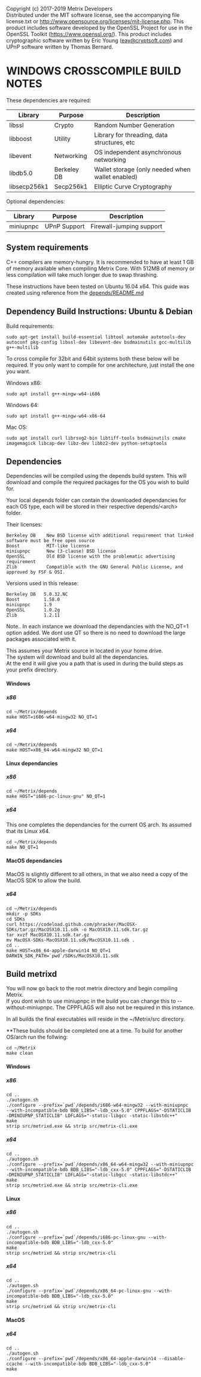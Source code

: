 Copyright (c) 2017-2019 Metrix Developers  
Distributed under the MIT software license, see the accompanying
file license.txt or http://www.opensource.org/licenses/mit-license.php.
This product includes software developed by the OpenSSL Project for use in
the OpenSSL Toolkit (https://www.openssl.org/).  This product includes
cryptographic software written by Eric Young (eay@cryptsoft.com) and UPnP
software written by Thomas Bernard.

WINDOWS CROSSCOMPILE BUILD NOTES
===================

These dependencies are required:

 Library     | Purpose          | Description
 ------------|------------------|----------------------
 libssl      | Crypto           | Random Number Generation
 libboost    | Utility          | Library for threading, data structures, etc
 libevent    | Networking       | OS independent asynchronous networking
 libdb5.0    | Berkeley DB      | Wallet storage (only needed when wallet enabled)
 libsecp256k1| Secp256k1        | Elliptic Curve Cryptography

Optional dependencies:

 Library     | Purpose          | Description
 ------------|------------------|----------------------
 miniupnpc   | UPnP Support     | Firewall-jumping support


System requirements
--------------------

C++ compilers are memory-hungry. It is recommended to have at least 1 GB of
memory available when compiling Metrix Core. With 512MB of memory or less
compilation will take much longer due to swap thrashing.

These instructions have been tested on Ubuntu 16.04 x64. This guide was created using reference from the [depends/README.md](../depends/README.md)

Dependency Build Instructions: Ubuntu & Debian
----------------------------------------------
Build requirements:

    sudo apt-get install build-essential libtool automake autotools-dev autoconf pkg-config libssl-dev libevent-dev bsdmainutils gcc-multilib g++-multilib

To cross compile for 32bit and 64bit systems both these below will be required. If you only want to compile for one architecture, just install the one you want.

Windows x86:

    sudo apt install g++-mingw-w64-i686

Windows 64:

    sudo apt install g++-mingw-w64-x86-64

Mac OS:

	sudo apt install curl librsvg2-bin libtiff-tools bsdmainutils cmake imagemagick libcap-dev libz-dev libbz2-dev python-setuptools
	
Dependencies
------------

Dependencies will be compiled using the depends build system. This will download and compile the required packages for the OS you wish to build for.

Your local depends folder can contain the downloaded dependancies for each OS type, each will be stored in their respective depends/\<arch> folder.

Their licenses:

    Berkeley DB    New BSD license with additional requirement that linked software must be free open source
    Boost          MIT-like license
    miniupnpc      New (3-clause) BSD license
    OpenSSL        Old BSD license with the problematic advertising requirement
    Zlib           Compatible with the GNU General Public License, and approved by FSF & OSI.

Versions used in this release:

    Berkeley DB   5.0.32.NC
    Boost         1.58.0
    miniupnpc     1.9
    OpenSSL       1.0.2g
    Zlib          1.2.11

Note.. In each instance we download the dependancies with the NO_QT=1 option added. We dont use QT so there is no need to download the large packages associated with it.

This assumes your Metrix source in located in your home drive.  
The system will download and build all the dependancies.  
At the end it will give you a path that is used in during the build steps as your prefix directory.

#### Windows

##### x86

```
cd ~/Metrix/depends
make HOST=i686-w64-mingw32 NO_QT=1
```
##### x64

```
cd ~/Metrix/depends
make HOST=x86_64-w64-mingw32 NO_QT=1
```

#### Linux dependancies

##### x86

```
cd ~/Metrix/depends
make HOST="i686-pc-linux-gnu" NO_QT=1
```

##### x64

This one completes the dependancies for the current OS arch. Its assumed that its Linux x64.

```
cd ~/Metrix/depends
make NO_QT=1
```

#### MacOS dependancies

MacOS is slightly different to all others, in that we also need a copy of the MacOS SDK to allow the build.

##### x64

```
cd ~/Metrix/depends
mkdir -p SDKs
cd SDKs
curl https://codeload.github.com/phracker/MacOSX-SDKs/tar.gz/MacOSX10.11.sdk -o MacOSX10.11.sdk.tar.gz
tar xvzf MacOSX10.11.sdk.tar.gz
mv MacOSX-SDKs-MacOSX10.11.sdk/MacOSX10.11.sdk .
cd ..
make HOST=x86_64-apple-darwin14 NO_QT=1 DARWIN_SDK_PATH=`pwd`/SDKs/MacOSX10.11.sdk
```

Build metrixd
-------

You will now go back to the root metrix directory and begin compiling Metrix.  
If you dont wish to use miniupnpc in the build you can change this to --without-miniupnpc.
The CPPFLAGS will also not be required in this instance.

In all builds the final executables will reside in the ~/Metrix/src directory.

**These builds should be completed one at a time. To build for another OS/arch run the follwing:
```
cd ~/Metrix
make clean
```

#### Windows
##### x86

```
cd ..
./autogen.sh
./configure --prefix=`pwd`/depends/i686-w64-mingw32 --with-miniupnpc  --with-incompatible-bdb BDB_LIBS="-ldb_cxx-5.0" CPPFLAGS="-DSTATICLIB -DMINIUPNP_STATICLIB" LDFLAGS="-static-libgcc -static-libstdc++"
make
strip src/metrixd.exe && strip src/metrix-cli.exe
```

##### x64

```
cd ..
./autogen.sh
./configure --prefix=`pwd`/depends/x86_64-w64-mingw32 --with-miniupnpc --with-incompatible-bdb BDB_LIBS="-ldb_cxx-5.0" CPPFLAGS="-DSTATICLIB -DMINIUPNP_STATICLIB" LDFLAGS="-static-libgcc -static-libstdc++"
make
strip src/metrixd.exe && strip src/metrix-cli.exe
```

#### Linux
##### x86

```
cd ..
./autogen.sh
./configure --prefix=`pwd`/depends/i686-pc-linux-gnu --with-incompatible-bdb BDB_LIBS="-ldb_cxx-5.0"
make
strip src/metrixd && strip src/metrix-cli
```

##### x64

```
cd ..
./autogen.sh
./configure --prefix=`pwd`/depends/x86_64-pc-linux-gnu --with-incompatible-bdb BDB_LIBS="-ldb_cxx-5.0"
make
strip src/metrixd && strip src/metrix-cli
```
#### MacOS
##### x64

```
cd ..
./autogen.sh
./configure --prefix=`pwd`/depends/x86_64-apple-darwin14 --disable-ccache --with-incompatible-bdb BDB_LIBS="-ldb_cxx-5.0"
make
```

